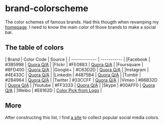 # brand-colorscheme

The color schemes of famous brands.
Had this thougth when revamping my [homepage](http://hupili.net/about/).
I need to know the main color of those brands to make a social bar.

## The table of colors

| Brand | Color Code | Source |
| ------------- | ----------- |
|Facebook | #3B5998 | [Quora Q/A](http://www.quora.com/What-is-the-HEX-color-that-LinkedIn-uses-for-blue) |
|Flickr | #FE0883 | [Quora Q/A](http://www.quora.com/What-is-the-HEX-color-that-LinkedIn-uses-for-blue) |
|Foursquare | #8FD400 | [Quora Q/A](http://www.quora.com/What-is-the-HEX-color-that-LinkedIn-uses-for-blue) |
|Google+ | #C63D2D | [Quora Q/A](http://www.quora.com/What-is-the-HEX-color-that-LinkedIn-uses-for-blue) |
|Instagram | #4E433C | [Quora Q/A](http://www.quora.com/What-is-the-HEX-color-that-LinkedIn-uses-for-blue) |
|Linkedin | #4875B4 | [Quora Q/A](http://www.quora.com/What-is-the-HEX-color-that-LinkedIn-uses-for-blue) |
|Tumblr | #2B4964 | [Quora Q/A](http://www.quora.com/What-is-the-HEX-color-that-LinkedIn-uses-for-blue) |
|Twitter | #33CCFF | [Quora Q/A](http://www.quora.com/What-is-the-HEX-color-that-LinkedIn-uses-for-blue) |
|Vimeo | #86B32D | [Quora Q/A](http://www.quora.com/What-is-the-HEX-color-that-LinkedIn-uses-for-blue) |
|Youtube | #FF3333 | [Quora Q/A](http://www.quora.com/What-is-the-HEX-color-that-LinkedIn-uses-for-blue) |
|Skype | #00AFF0 | [Quora Q/A](http://www.quora.com/What-is-the-HEX-color-that-LinkedIn-uses-for-blue) |
|Weibo | #E6162D | [Color Pick from Logo](http://en.wikipedia.org/wiki/File:Sina_Weibo.svg) |

## More

After constructing this list,
I find [a site](http://socialmediacolours.com/) to collect popular social media colors.

